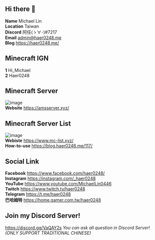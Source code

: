 ## Hi there 👋
**Name** Michael Lin<br>
**Location**  Taiwan<br>
**Discord**  阿任(ゝ∀･)#7217<br>
**Email**  admin@haer0248.me<br>
**Blog** https://haer0248.me/

## Minecraft IGN
**1** Hi_Michael<br>
**2** Haer0248

## Minecraft Server
![image](https://i.haer0248.me/amsserver/YP1YfD.png)<br>
**Website** https://amsserver.xyz/

## Minecraft Server List
![image](https://www.mc-list.xyz/assets/fbimg.png)<br>
**Webiste** https://www.mc-list.xyz/<br>
**How-to-use** https://blog.haer0248.me/117/

## Social Link

**Facebook** https://www.facebook.com/haer0248/<br>
**Instagram** https://instagram.com/_haer0248<br>
**YouTube** https://www.youtube.com/MichaelLin0446<br>
**Twitch** https://www.twitch.tv/haer0248<br>
**Telegram** https://t.me/haer0248<br>
**巴哈姆特** https://home.gamer.com.tw/haer0248

## Join my Discord Server!

https://discord.gg/VaQAY2s
_You can ask all question in Discord Server! (ONLY SUPPORT TRADITIONAL CHINESE)_
